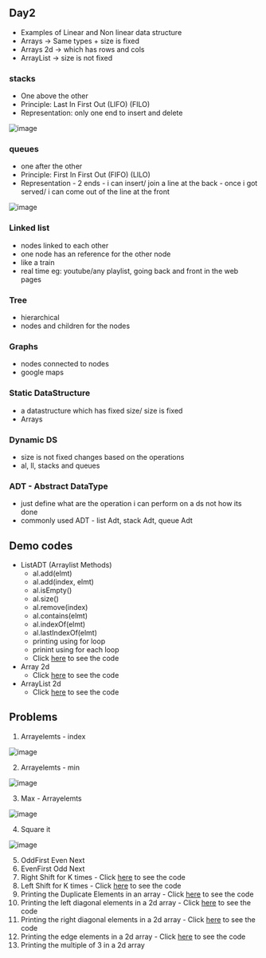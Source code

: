 ## Day2

- Examples of Linear and Non linear data structure
- Arrays -> Same types + size is fixed
- Arrays 2d -> which has rows and cols 
- ArrayList -> size is not fixed

### stacks
 - One above the other
 - Principle: Last In First Out (LIFO) (FILO)
 - Representation:  only one end to insert and delete

![image](https://user-images.githubusercontent.com/70228962/169972551-275dee6a-05f8-40d1-9695-1c0b51b8f6ed.png)


### queues
 - one after the other
 - Principle: First In First Out (FIFO) (LILO)
 - Representation  - 2 ends 
       - i can insert/ join a line at the back
       - once i got served/ i can come out of the line at the front 
            
![image](https://user-images.githubusercontent.com/70228962/169972630-a2000c96-1c28-43d0-906d-7ad30b28b0ce.png)
          
 
### Linked list
 - nodes linked to each other
 - one node has an reference for the other node
 - like a train
 - real time eg: youtube/any playlist, going back and front in the web pages
 
### Tree
 - hierarchical
 - nodes and children for the nodes
 
### Graphs
 - nodes connected to nodes
 - google maps

### Static DataStructure 
- a datastructure which has fixed size/ size is fixed 
- Arrays

### Dynamic DS
- size is not fixed changes based on the operations
- al, ll, stacks and queues

### ADT - Abstract DataType
- just define what are the operation i can perform on a ds not how its done
- commonly used ADT -  list Adt, stack Adt, queue Adt

## Demo codes
-  ListADT (Arraylist Methods)
     - al.add(elmt)
     - al.add(index, elmt)
     - al.isEmpty()
     - al.size()
     - al.remove(index)
     - al.contains(elmt)
     - al.indexOf(elmt)
     - al.lastIndexOf(elmt)
     - printing using for loop
     - prinint using for each loop
     - Click [here](./ListADTDemo.java) to see the code
- Array 2d
     - Click [here](./Arrays2dDemo.java) to see the code
- ArrayList 2d 
     - Click [here](./ArrayList2dDemo.java) to see the code

## Problems

1. Arrayelemts - index 

![image](https://user-images.githubusercontent.com/70228962/170444513-5fdfe2c2-43fa-45e8-bebf-68d6fb051ab1.png)

2. Arrayelemts - min

![image](https://user-images.githubusercontent.com/70228962/170482227-e8bb5e7c-1b46-4f4d-83c0-b3b0163111be.png)

3. Max - Arrayelemts

![image](https://user-images.githubusercontent.com/70228962/170482308-1aa549c7-08db-43a8-8e21-dde81f34e75c.png)

4. Square it

![image](https://user-images.githubusercontent.com/70228962/170482390-454b42b3-56bf-4edb-a6a5-cf2bf81c2db7.png)

5. OddFirst Even Next
6. EvenFirst Odd Next   
7. Right Shift for K times -  Click [here](./RightShiftArray.java) to see the code
8. Left Shift for K times -  Click [here](./LeftShiftArray.java) to see the code
9. Printing the Duplicate Elements in an array  - Click [here](./DuplicateElements.java) to see the code
10. Printing the left diagonal elements in a 2d array - Click [here](./LeftDiagonal2DArray.java) to see the code
11. Printing the right diagonal elements in a 2d array - Click [here](./RightDiagonal2DArray.java) to see the code
12. Printing the edge elements in a 2d array - Click [here](./EdgeValues2DArray.java) to see the code
13. Printing the multiple of 3 in a 2d array

